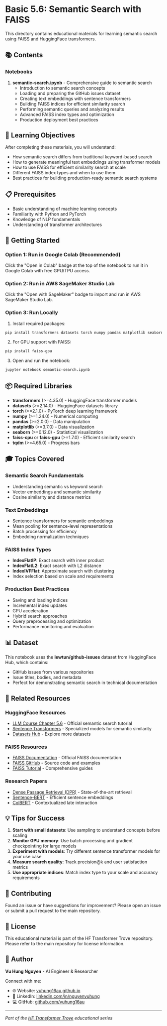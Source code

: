 # Basic 5.6: Semantic Search with FAISS

This directory contains educational materials for learning semantic search using FAISS and HuggingFace transformers.

## 📚 Contents

### Notebooks

1. **semantic-search.ipynb** - Comprehensive guide to semantic search
   - Introduction to semantic search concepts
   - Loading and preparing the GitHub issues dataset
   - Creating text embeddings with sentence transformers
   - Building FAISS indices for efficient similarity search
   - Performing semantic queries and analyzing results
   - Advanced FAISS index types and optimization
   - Production deployment best practices

## 🎯 Learning Objectives

After completing these materials, you will understand:

- How semantic search differs from traditional keyword-based search
- How to generate meaningful text embeddings using transformer models
- How to use FAISS for efficient similarity search at scale
- Different FAISS index types and when to use them
- Best practices for building production-ready semantic search systems

## 📋 Prerequisites

- Basic understanding of machine learning concepts
- Familiarity with Python and PyTorch
- Knowledge of NLP fundamentals
- Understanding of transformer architectures

## 🚀 Getting Started

### Option 1: Run in Google Colab (Recommended)
Click the "Open in Colab" badge at the top of the notebook to run it in Google Colab with free GPU/TPU access.

### Option 2: Run in AWS SageMaker Studio Lab
Click the "Open with SageMaker" badge to import and run in AWS SageMaker Studio Lab.

### Option 3: Run Locally

1. Install required packages:
```bash
pip install transformers datasets torch numpy pandas matplotlib seaborn faiss-cpu tqdm
```

2. For GPU support with FAISS:
```bash
pip install faiss-gpu
```

3. Open and run the notebook:
```bash
jupyter notebook semantic-search.ipynb
```

## 📦 Required Libraries

- **transformers** (>=4.35.0) - HuggingFace transformer models
- **datasets** (>=2.14.0) - HuggingFace datasets library
- **torch** (>=2.1.0) - PyTorch deep learning framework
- **numpy** (>=1.24.0) - Numerical computing
- **pandas** (>=2.0.0) - Data manipulation
- **matplotlib** (>=3.7.0) - Data visualization
- **seaborn** (>=0.12.0) - Statistical visualization
- **faiss-cpu** or **faiss-gpu** (>=1.7.0) - Efficient similarity search
- **tqdm** (>=4.65.0) - Progress bars

## 🎓 Topics Covered

### Semantic Search Fundamentals
- Understanding semantic vs keyword search
- Vector embeddings and semantic similarity
- Cosine similarity and distance metrics

### Text Embeddings
- Sentence transformers for semantic embeddings
- Mean pooling for sentence-level representations
- Batch processing for efficiency
- Embedding normalization techniques

### FAISS Index Types
- **IndexFlatIP**: Exact search with inner product
- **IndexFlatL2**: Exact search with L2 distance
- **IndexIVFFlat**: Approximate search with clustering
- Index selection based on scale and requirements

### Production Best Practices
- Saving and loading indices
- Incremental index updates
- GPU acceleration
- Hybrid search approaches
- Query preprocessing and optimization
- Performance monitoring and evaluation

## 📊 Dataset

This notebook uses the **lewtun/github-issues** dataset from HuggingFace Hub, which contains:
- GitHub issues from various repositories
- Issue titles, bodies, and metadata
- Perfect for demonstrating semantic search in technical documentation

## 🔗 Related Resources

### HuggingFace Resources
- [LLM Course Chapter 5.6](https://huggingface.co/learn/llm-course/chapter5/6?fw=pt) - Official semantic search tutorial
- [Sentence Transformers](https://www.sbert.net/) - Specialized models for semantic similarity
- [Datasets Hub](https://huggingface.co/datasets) - Explore more datasets

### FAISS Resources
- [FAISS Documentation](https://faiss.ai/) - Official FAISS documentation
- [FAISS GitHub](https://github.com/facebookresearch/faiss) - Source code and examples
- [FAISS Tutorial](https://github.com/facebookresearch/faiss/wiki) - Comprehensive guides

### Research Papers
- [Dense Passage Retrieval (DPR)](https://arxiv.org/abs/2004.04906) - State-of-the-art retrieval
- [Sentence-BERT](https://arxiv.org/abs/1908.10084) - Efficient sentence embeddings
- [ColBERT](https://arxiv.org/abs/2004.12832) - Contextualized late interaction

## 💡 Tips for Success

1. **Start with small datasets**: Use sampling to understand concepts before scaling
2. **Monitor GPU memory**: Use batch processing and gradient checkpointing for large models
3. **Experiment with models**: Try different sentence transformer models for your use case
4. **Measure search quality**: Track precision@k and user satisfaction metrics
5. **Use appropriate indices**: Match index type to your scale and accuracy requirements

## 🤝 Contributing

Found an issue or have suggestions for improvement? Please open an issue or submit a pull request to the main repository.

## 📄 License

This educational material is part of the HF Transformer Trove repository. Please refer to the main repository for license information.

## 👤 Author

**Vu Hung Nguyen** - AI Engineer & Researcher

Connect with me:
- 🌐 Website: [vuhung16au.github.io](https://vuhung16au.github.io/)
- 💼 LinkedIn: [linkedin.com/in/nguyenvuhung](https://www.linkedin.com/in/nguyenvuhung/)
- 💻 GitHub: [github.com/vuhung16au](https://github.com/vuhung16au/)

---

*Part of the [HF Transformer Trove](https://github.com/vuhung16au/hf-transformer-trove) educational series*
